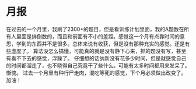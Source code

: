 # 月报
在过去的一个月里，我刷了2300+的题目，但是看训练计划里面，我的A题数在所有人里面是排倒数的，而且和前面有不小的差距。感觉这一个月有点靠时间的意思，学到的东西并不是很多。总体来说有收获，但是没有那种充实的感觉。还是有些虚度了。
算法没怎么搞懂，可能真的就是没有静下心来，抓的题没有写，甚至有看不下去的感觉，浮躁了。
仔细想的话纳新没有花多少时间，但是就感觉自己的时间都溜走了，也不晓得自己究竟干了些什么。可能有太多时间都用来发呆了。惭愧。
过去一个月里有种行尸走肉，混吃等死的感觉，下个月必须做出改变了。加油！

